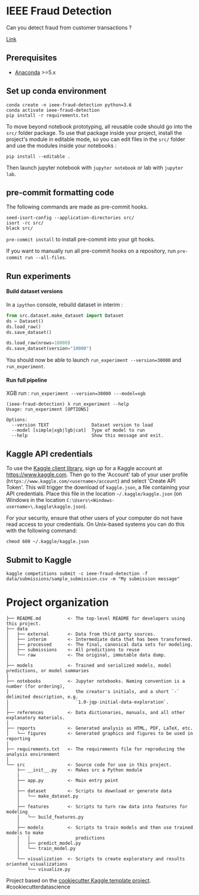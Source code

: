 # IEEE Fraud Detection

Can you detect fraud from customer transactions ?

[Link](https://www.kaggle.com/c/ieee-fraud-detection/overview)

## Prerequisites

- [Anaconda](https://www.anaconda.com/download/) >=5.x

## Set up conda environment

```
conda create -n ieee-fraud-detection python=3.6
conda activate ieee-fraud-detection
pip install -r requirements.txt
```

To move beyond notebook prototyping, all reusable code should go into the `src/` folder package. To use that package inside your project, install the project's module in editable mode, so you can edit files in the `src/` folder and use the modules inside your notebooks :

```
pip install --editable .
```

Then launch jupyter notebook with `jupyter notebook` or lab with `jupyter lab`.

## pre-commit formatting code

The following commands are made as pre-commit hooks.

```
seed-isort-config --application-directories src/
isort -rc src/
black src/
```

`pre-commit install` to install pre-commit into your git hooks.

If you want to manually run all pre-commit hooks on a repository, run `pre-commit run --all-files`.

## Run experiments

#### Build dataset versions

In a `ipython` console, rebuild dataset in interim :

```py
from src.dataset.make_dataset import Dataset
ds = Dataset()
ds.load_raw()
ds.save_dataset()

ds.load_raw(nrows=10000)
ds.save_dataset(version="10000")
```

You should now be able to launch `run_experiment --version=30000` and `run_experiment`.

#### Run full pipeline

XGB run : `run_experiment --version=30000 ---model=xgb`

```
(ieee-fraud-detection) λ run_experiment --help
Usage: run_experiment [OPTIONS]

Options:
  --version TEXT                Dataset version to load
  --model [simple|xgb|lgb|cat]  Type of model to run
  --help                        Show this message and exit.
```

## Kaggle API credentials

To use the [Kaggle client library](https://github.com/Kaggle/kaggle-api), sign up for a Kaggle account at https://www.kaggle.com. Then go to the 'Account' tab of your user profile (`https://www.kaggle.com/<username>/account`) and select 'Create API Token'. This will trigger the download of `kaggle.json`, a file containing your API credentials. Place this file in the location `~/.kaggle/kaggle.json` (on Windows in the location `C:\Users\<Windows-username>\.kaggle\kaggle.json`).

For your security, ensure that other users of your computer do not have read access to your credentials. On Unix-based systems you can do this with the following command:

`chmod 600 ~/.kaggle/kaggle.json`

## Submit to Kaggle

```
kaggle competitions submit -c ieee-fraud-detection -f data/submissions/sample_submission.csv -m "My submission message"
```

# Project organization

    ├── README.md          <- The top-level README for developers using this project.
    ├── data
    │   ├── external       <- Data from third party sources.
    │   ├── interim        <- Intermediate data that has been transformed.
    │   ├── processed      <- The final, canonical data sets for modeling.
    │   ├── submissions    <- All predictions to reuse
    │   └── raw            <- The original, immutable data dump.
    │
    ├── models             <- Trained and serialized models, model predictions, or model summaries
    │
    ├── notebooks          <- Jupyter notebooks. Naming convention is a number (for ordering),
    │                         the creator's initials, and a short `-` delimited description, e.g.
    │                         `1.0-jqp-initial-data-exploration`.
    │
    ├── references         <- Data dictionaries, manuals, and all other explanatory materials.
    │
    ├── reports            <- Generated analysis as HTML, PDF, LaTeX, etc.
    │   └── figures        <- Generated graphics and figures to be used in reporting
    │
    ├── requirements.txt   <- The requirements file for reproducing the analysis environment
    │
    └── src                <- Source code for use in this project.
        ├── __init__.py    <- Makes src a Python module
        |
        ├── app.py         <- Main entry point
        │
        ├── dataset        <- Scripts to download or generate data
        │   └── make_dataset.py
        │
        ├── features       <- Scripts to turn raw data into features for modeling
        │   └── build_features.py
        │
        ├── models         <- Scripts to train models and then use trained models to make
        │   │                 predictions
        │   ├── predict_model.py
        │   └── train_model.py
        │
        └── visualization  <- Scripts to create exploratory and results oriented visualizations
            └── visualize.py

Project based on the [cookiecutter Kaggle template project](https://github.com/andfanilo/cookiecutter-kaggle). #cookiecutterdatascience
